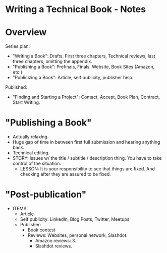 Writing a Technical Book - Notes
================================

Overview
========

Series plan:

* "Writing a Book": Drafts, First three chapters, Technical reviews, last three chapters, omitting the appendix.
* "Publishing a Book": Prefinals, Finals, Website, Book Sites (Amazon, etc.)
* "Publicizing a Book": Article, self publicity, publisher help.

Published:

* "Finding and Starting a Project": Contact, Accept, Book Plan, Contract, Start Writing.


"Publishing a Book"
===================
* Actually relaxing.
* Huge gap of time in between first full submission and hearing anything back.
* Technical editing.
* STORY: Issues w/ the title / subtitle / description thing. You have to take control of the situation.
  * LESSON: It is your responsibility to see that things are fixed. And checking after they are assured to be fixed.

"Post-publication"
==================
* ITEMS:
  * Article
  * Self publicity: LinkedIn, Blog Posts, Twitter, Meetups
  * Publisher:
    * Book contest
    * Reviews: Websites, personal network, Slashdot.
      * Amazon reviews: 3.
      * Slashdot reviews.

